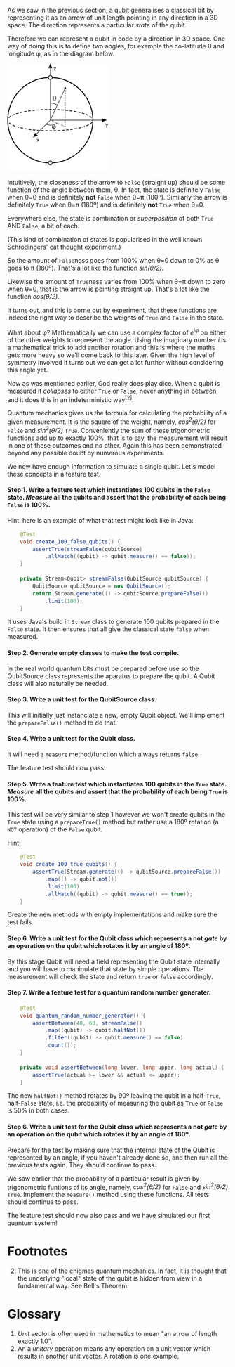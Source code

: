 As we saw in the previous section, a qubit generalises a classical bit by representing it as an arrow of unit length pointing in any direction in a 3D space. The direction represents a particular *state* of the qubit. 

Therefore we can represent a qubit in code by a direction in 3D space. One way of doing this is to define two angles, for example the co-latitude θ and longitude φ, as in the diagram below.

![angles](Bloch_sphere_with_angles.png)

Intuitively, the closeness of the arrow to `False` (straight up) should be some function of the angle between them, θ. In fact, the state is definitely `False` when θ=0 and is definitely **not** `False` when θ=π (180º). Similarly the arrow is definitely `True` when θ=π (180º) and is definitely **not** `True` when θ=0. 

Everywhere else, the state is combination or *superposition* of both `True` AND `False`, a bit of each.

(This kind of combination of states is popularised in the well known Schrodingers' cat thought experiment.)

So the amount of `False`ness goes from 100% when θ=0 down to 0% as θ goes to π (180º). That's a lot like the function *sin(θ/2)*.

Likewise the amount of `True`ness varies from 100% when θ=π down to zero when θ=0, that is the arrow is pointing straight up. That's a lot like the function *cos(θ/2)*.

It turns out, and this is borne out by experiment, that these functions are indeed the right way to describe the weights of `True` and `False` in the state.

What about φ? Mathematically we can use a complex factor of *e<sup>iφ</sup>* on either of the other weights to represent the angle. Using the imaginary number *i* is a mathematical trick to add another rotation and this is where the maths gets more heavy so we'll come back to this later. Given the high level of symmetry involved it turns out we can get a lot further without considering this angle yet.

Now as was mentioned earlier, God really does play dice. When a qubit is measured it *collapses* to either `True` or `False`, never anything in between, and it does this in an indeterministic way<sup>[2]</sup>. 

Quantum mechanics gives us the formula for calculating the probability of a given measurement. It is the square of the weight, namely, *cos<sup>2</sup>(θ/2)* for `False` and *sin<sup>2</sup>(θ/2)* `True`. Conveniently the sum of these trigonometric functions add up to exactly 100%, that is to say, the measurement will result in one of these outcomes and no other. Again this has been demonstrated beyond any possible doubt by numerous experiments.

We now have enough information to simulate a single qubit. Let's model these concepts in a feature test.

#### Step 1. Write a feature test which instantiates 100 qubits in the `False` state. *Measure* all the qubits and assert that the probability of each being `False` is 100%.
Hint: here is an example of what that test might look like in Java:
```java
	@Test
	void create_100_false_qubits() {
		assertTrue(streamFalse(qubitSource)
			.allMatch((qubit) -> qubit.measure() == false));
	}

	private Stream<Qubit> streamFalse(QubitSource qubitSource) {
		QubitSource qubitSource = new QubitSource();
		return Stream.generate(() -> qubitSource.prepareFalse())
			.limit(100);
	}
```
It uses Java's build in `Stream` class to generate 100 qubits prepared in the `False` state. It then ensures that all give the classical state `false` when measured. 

#### Step 2. Generate empty classes to make the test compile.
In the real world quantum bits must be prepared before use so the QubitSource class represents the aparatus to prepare the qubit. A Qubit class will also naturally be needed.

#### Step 3. Write a unit test for the QubitSource class.
This will initially just instanciate a new, empty Qubit object. We'll implement the `prepareFalse()` method to do that.

#### Step 4. Write a unit test for the Qubit class.
It will need a `measure` method/function which always returns `false`.

The feature test should now pass.

#### Step 5. Write a feature test which instantiates 100 qubits in the `True` state. *Measure* all the qubits and assert that the probability of each being `True` is 100%.
This test will be very similar to step 1 however we won't create qubits in the `True` state using a `prepareTrue()` method but rather use a 180º rotation (a `NOT` operation) of the `False` qubit.

Hint:
```java
	@Test
	void create_100_true_qubits() {
		assertTrue(Stream.generate(() -> qubitSource.prepareFalse())
            .map(() -> qubit.not())
			.limit(100)
			.allMatch((qubit) -> qubit.measure() == true));
	}
```
Create the new methods with empty implementations and make sure the test fails.

#### Step 6. Write a unit test for the Qubit class which represents a not *gate* by an operation on the qubit which rotates it by an angle of 180º.
By this stage Qubit will need a field representing the Qubit state internally and you will have to manipulate that state by simple operations. The measurement will check the state and return `true` or `false` accordingly.

#### Step 7. Write a feature test for a quantum random number generater.
```java
	@Test
	void quantum_random_number_generator() {
		assertBetween(40, 60, streamFalse()
			.map((qubit) -> qubit.halfNot())
			.filter((qubit) -> qubit.measure() == false)
			.count());
	}

	private void assertBetween(long lower, long upper, long actual) {
		assertTrue(actual >= lower && actual <= upper);
	}
```
The new `halfNot()` method rotates by 90º leaving the qubit in a half-`True`, half-`False` state, i.e. the probability of measuring the qubit as `True` or `False` is 50% in both cases.

#### Step 6. Write a unit test for the Qubit class which represents a not *gate* by an operation on the qubit which rotates it by an angle of 180º.
Prepare for the test by making sure that the internal state of the Qubit is represented by an angle, if you haven't already done so, and then run all the previous tests again. They should continue to pass. 

We saw earlier that the probability of a particular result is given by trigonometric funtions of its angle, namely, *cos<sup>2</sup>(θ/2)* for `False` and *sin<sup>2</sup>(θ/2)* `True`. Implement the `measure()` method using these functions. All tests should continue to pass.

The feature test should now also pass and we have simulated our first quantum system!




# Footnotes

2. This is one of the enigmas quantum mechanics. In fact, it is thought that the underlying "local" state of the qubit is hidden from view in a fundamental way. See Bell's Theorem.

# Glossary

1. *Unit* vector is often used in mathematics to mean "an arrow of length exactly 1.0". 
2. An a *unitary* operation means any operation on a unit vector which results in another unit vector. A rotation is one example.